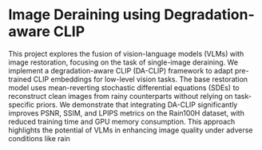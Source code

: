 # Image Deraining using Degradation-aware CLIP
This project explores the fusion of vision-language models (VLMs) with image restoration, focusing on the task of single-image deraining. We implement a degradation-aware CLIP (DA-CLIP) framework to adapt pre-trained CLIP embeddings for low-level vision tasks. The base restoration model uses mean-reverting stochastic differential equations (SDEs) to reconstruct clean images from rainy counterparts without relying on task-specific priors. We demonstrate that integrating DA-CLIP significantly improves PSNR, SSIM, and LPIPS metrics on the Rain100H dataset, with reduced training time and GPU memory consumption. This approach highlights the potential of VLMs in enhancing image quality under adverse conditions like rain

